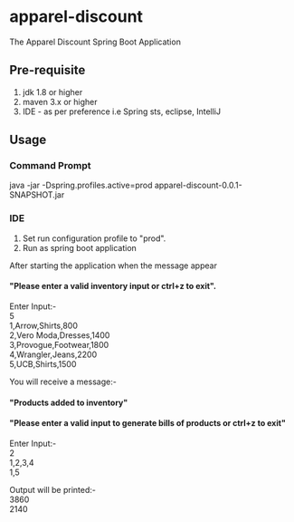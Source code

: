 # apparel-discount
The Apparel Discount Spring Boot Application

## Pre-requisite
1. jdk 1.8 or higher
2. maven 3.x or higher
3. IDE - as per preference i.e Spring sts, eclipse, IntelliJ

## Usage

### Command Prompt

java -jar -Dspring.profiles.active=prod apparel-discount-0.0.1-SNAPSHOT.jar

### IDE

1. Set run configuration profile to "prod".
2. Run as spring boot application
  
After starting the application when the message appear  
#### "Please enter a valid inventory input or ctrl+z to exit".
Enter Input:-  
5  
1,Arrow,Shirts,800  
2,Vero Moda,Dresses,1400  
3,Provogue,Footwear,1800  
4,Wrangler,Jeans,2200  
5,UCB,Shirts,1500  

You will receive a message:-  
#### "Products added to inventory"
#### "Please enter a valid input to generate bills of products or ctrl+z to exit"
Enter Input:-  
2  
1,2,3,4  
1,5  

Output will be printed:-  
3860  
2140  
